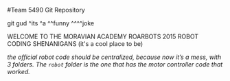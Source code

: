 #Team 5490 Git Repository

git gud
^its ^a ^^funny ^^^^joke


WELCOME TO THE MORAVIAN ACADEMY ROARBOTS 2015 ROBOT CODING SHENANIGANS
(it's a cool place to be)

*the official robot code should be centralized, because now it’s a mess, with 3 folders. The ```robot``` folder is the one that has the motor controller code that worked.*